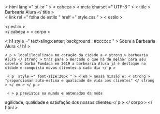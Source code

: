 # 
 <!DOCTYPEhtml >
< html  lang =" pt-br " >
 < cabeça > 
  < meta  charset =" UTF-8 " >
  < title > Barbearia Alura </ title >  
  < link  rel =" folha de estilo " hrelf =" style.css " >
  < estilo >
      
  </ estilo >   
 </ cabeça >
 < corpo >

   < h1  style =" text-aling:center; background : #cccccc " > Sobre a Barbearia Alura </ h1 >

    < p > localilocalizada no coração da cidade a < strong > barbearia Alura </ strong > trás para o mercado o que há de melhor para seu cabelo e barba Fundada em 2019 a barbearia Alura já é destaque na cidade e conquista novos clientes a cada dia </ p >

     < p  style =" font-size:20px " > < em > nossa missão é: < strong > "proporcionar auto-estima e qualidade de vida aos clientes" </ strong > </ em > </ p >

     < > p previstos no mundo e antenados da moda
agilidade, qualidade e satisfação dos nossos clientes </ p >
  </ corpo >
</ html >
